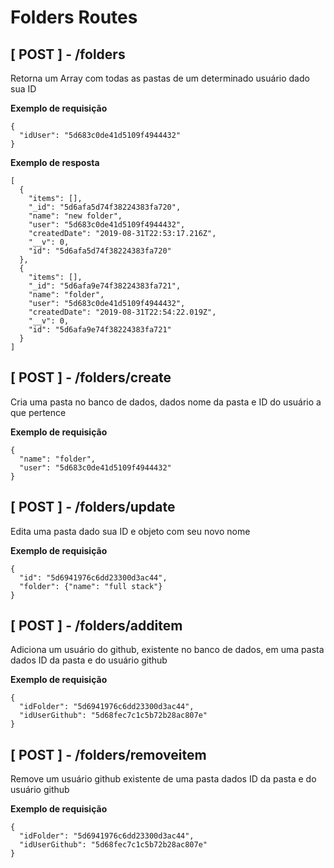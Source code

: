 # Folders Routes

## [ POST ] - /folders

Retorna um Array com todas as pastas de um determinado usuário dado sua ID

**Exemplo de requisição**

```
{
  "idUser": "5d683c0de41d5109f4944432"
}
```

**Exemplo de resposta**

```
[
  {
    "items": [],
    "_id": "5d6afa5d74f38224383fa720",
    "name": "new folder",
    "user": "5d683c0de41d5109f4944432",
    "createdDate": "2019-08-31T22:53:17.216Z",
    "__v": 0,
    "id": "5d6afa5d74f38224383fa720"
  },
  {
    "items": [],
    "_id": "5d6afa9e74f38224383fa721",
    "name": "folder",
    "user": "5d683c0de41d5109f4944432",
    "createdDate": "2019-08-31T22:54:22.019Z",
    "__v": 0,
    "id": "5d6afa9e74f38224383fa721"
  }
]
```

## [ POST ] - /folders/create

Cria uma pasta no banco de dados, dados nome da pasta e ID do usuário a que pertence

**Exemplo de requisição**
```
{
  "name": "folder",
  "user": "5d683c0de41d5109f4944432"
}
```

## [ POST ] - /folders/update

Edita uma pasta dado sua ID e objeto com seu novo nome

**Exemplo de requisição**
```
{
  "id": "5d6941976c6dd23300d3ac44",
  "folder": {"name": "full stack"}
}
```

## [ POST ] - /folders/additem

Adiciona um usuário do github, existente no banco de dados, em uma pasta dados ID da pasta e do usuário github

**Exemplo de requisição**

```
{
  "idFolder": "5d6941976c6dd23300d3ac44",
  "idUserGithub": "5d68fec7c1c5b72b28ac807e"
}
```

## [ POST ] - /folders/removeitem

Remove um usuário github existente de uma pasta dados ID da pasta e do usuário github

**Exemplo de requisição**

```
{
  "idFolder": "5d6941976c6dd23300d3ac44",
  "idUserGithub": "5d68fec7c1c5b72b28ac807e"
}
```